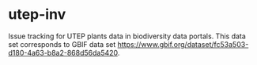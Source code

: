 # utep-inv
Issue tracking for UTEP plants data in biodiversity data portals. This data set corresponds to GBIF data set https://www.gbif.org/dataset/fc53a503-d180-4a63-b8a2-868d56da5420.
